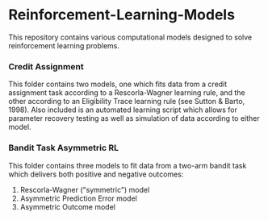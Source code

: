 # Reinforcement-Learning-Models
This repository contains various computational models designed to solve reinforcement learning problems. 

### Credit Assignment
This folder contains two models, one which fits data from a credit assignment task according to a Rescorla-Wagner learning rule, and the other according to an Eligibility Trace learning rule (see Sutton & Barto, 1998). Also included is an automated learning script which allows for parameter recovery testing as well as simulation of data according to either model. 

### Bandit Task Asymmetric RL
This folder contains three models to fit data from a two-arm bandit task which delivers both positive and negative outcomes:
1) Rescorla-Wagner ("symmetric") model
2) Asymmetric Prediction Error model
3) Asymmetric Outcome model
